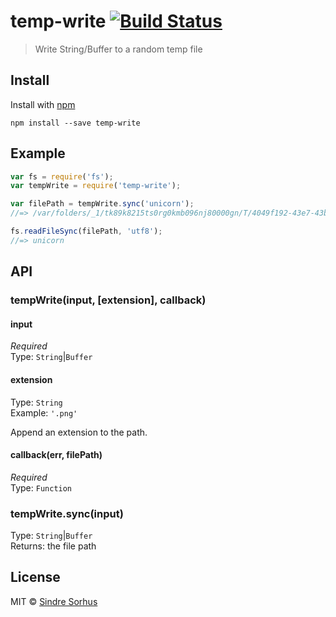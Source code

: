 # temp-write [![Build Status](https://travis-ci.org/sindresorhus/temp-write.png?branch=master)](http://travis-ci.org/sindresorhus/temp-write)

> Write String/Buffer to a random temp file


## Install

Install with [npm](https://npmjs.org/package/temp-write)

```
npm install --save temp-write
```


## Example

```js
var fs = require('fs');
var tempWrite = require('temp-write');

var filePath = tempWrite.sync('unicorn');
//=> /var/folders/_1/tk89k8215ts0rg0kmb096nj80000gn/T/4049f192-43e7-43b2-98d9-094e6760861b

fs.readFileSync(filePath, 'utf8');
//=> unicorn
```


## API

### tempWrite(input, [extension], callback)

#### input

*Required*  
Type: `String`|`Buffer`

#### extension

Type: `String`  
Example: `'.png'`

Append an extension to the path.

#### callback(err, filePath)

*Required*  
Type: `Function`

### tempWrite.sync(input)

Type: `String`|`Buffer`  
Returns: the file path


## License

MIT © [Sindre Sorhus](http://sindresorhus.com)
